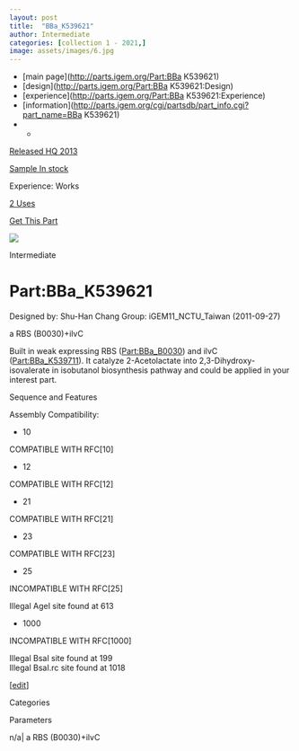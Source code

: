 ```yaml
---
layout: post
title:  "BBa_K539621"
author: Intermediate
categories: [collection 1 - 2021,] 
image: assets/images/6.jpg
---
```



  * [main page](http://parts.igem.org/Part:BBa K539621)
  * [design](http://parts.igem.org/Part:BBa K539621:Design)
  * [experience](http://parts.igem.org/Part:BBa K539621:Experience)
  * [information](http://parts.igem.org/cgi/partsdb/part_info.cgi?part_name=BBa K539621)
  *   * 

[Released HQ 2013](http://parts.igem.org/Help:Part_Status_Box)

[Sample In stock](http://parts.igem.org/Help:Part_Status_Box)

Experience: Works

[2 Uses](http://parts.igem.org/partsdb/uses.cgi?part=BBa_K539621)

[ Get This Part](http://parts.igem.org/partsdb/get_part.cgi?part=BBa_K539621)

![](http://parts.igem.org/images/partbypart/icon_intermediate.png)

Intermediate

# Part:BBa_K539621

Designed by: Shu-Han Chang   Group: iGEM11_NCTU_Taiwan   (2011-09-27)

a RBS (B0030)+ilvC

Built in weak expressing RBS ([Part:BBa_B0030](/Part:BBa_B0030 "Part:BBa
B0030")) and ilvC ([Part:BBa_K539711](/Part:BBa_K539711 "Part:BBa K539711")).
It catalyze 2-Acetolactate into 2,3-Dihydroxy-isovalerate in isobutanol
biosynthesis pathway and could be applied in your interest part.

  
Sequence and Features

  

Assembly Compatibility:

  * 10

COMPATIBLE WITH RFC[10]

  * 12

COMPATIBLE WITH RFC[12]

  * 21

COMPATIBLE WITH RFC[21]

  * 23

COMPATIBLE WITH RFC[23]

  * 25

INCOMPATIBLE WITH RFC[25]

Illegal AgeI site found at 613  

  * 1000

INCOMPATIBLE WITH RFC[1000]

Illegal BsaI site found at 199  
Illegal BsaI.rc site found at 1018  

  

[[edit](http://parts.igem.org/partsdb/part_info.cgi?part_name=BBa_K539621)]

Categories

Parameters

n/a| a RBS (B0030)+ilvC

